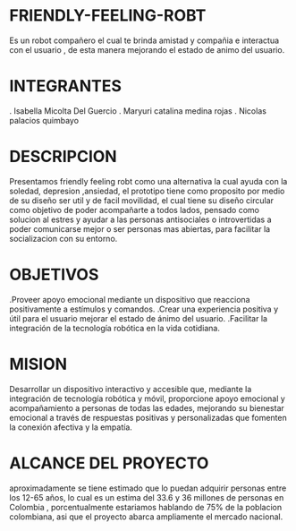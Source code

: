 # FRIENDLY-FEELING-ROBT
Es un robot compañero el cual te brinda amistad y compañia e interactua con el usuario , de esta manera mejorando el estado de animo del usuario.
# INTEGRANTES
. Isabella Micolta Del Guercio
. Maryuri catalina medina rojas
. Nicolas palacios quimbayo
# DESCRIPCION
Presentamos friendly feeling robt como una alternativa la cual ayuda con la soledad, depresion ,ansiedad, el prototipo tiene como proposito por medio de su diseño ser util y de facil movilidad, el cual tiene su diseño circular como objetivo de poder acompañarte a todos lados, pensado como solucion al estres y ayudar a las personas antisociales o introvertidas a poder comunicarse mejor o ser personas mas abiertas, para facilitar la socializacion con su entorno.

# OBJETIVOS
.Proveer apoyo emocional mediante un dispositivo que reacciona positivamente a estímulos y comandos.
.Crear una experiencia positiva y útil para el usuario mejorar el estado de ánimo del usuario.
.Facilitar la integración de la tecnología robótica en la vida cotidiana.

# MISION
Desarrollar un dispositivo interactivo y accesible que, mediante la integración de tecnología robótica y móvil, proporcione apoyo emocional y acompañamiento a personas de todas las edades, mejorando su bienestar emocional a través de respuestas positivas y personalizadas que fomenten la conexión afectiva y la empatía.

# ALCANCE DEL PROYECTO
aproximadamente se tiene estimado que lo puedan adquirir personas entre los 12-65 años, lo cual es un estima del  33.6 y 36 millones de personas en Colombia , porcentualmente estariamos hablando de 75% de la poblacion colombiana, asi que el proyecto abarca ampliamente el mercado nacional.

